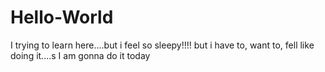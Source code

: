 # Hello-World
I trying to learn here....but i feel so sleepy!!!!
but i have to, want to, fell like doing it....s I am gonna do it today
